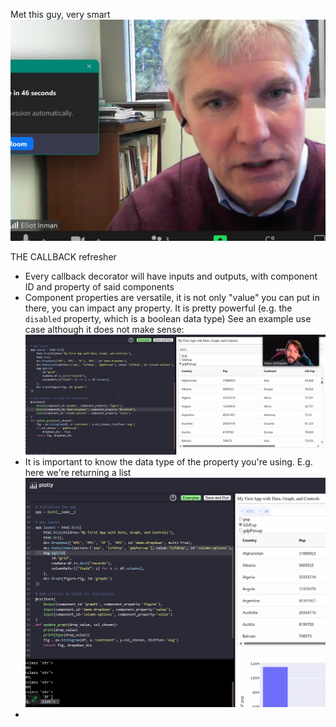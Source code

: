 Met this guy, very smart
![Elliot Inman, 2nd of 3 gen data scientist family](image.png)

THE CALLBACK refresher
* Every callback decorator will have inputs and outputs, with component ID and property of said components
* Component properties are versatile, it is not only "value" you can put in there, you can impact any property. It is pretty powerful (e.g. the `disabled` property, which is a boolean data type) See an example use case although it does not make sense: ![disabled property](image-1.png)
* It is important to know the data type of the property you're using. E.g. here we're returning a list ![data type of a property print](image-2.png)
* 